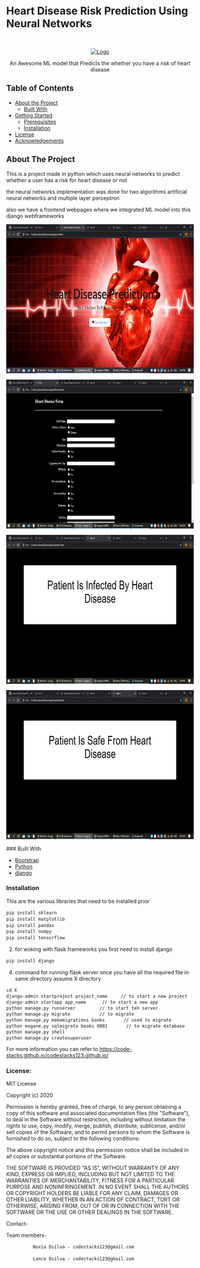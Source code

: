 # Heart Disease Risk Prediction Using Neural Networks
<!-- PROJECT LOGO -->
<br />
<p align="center">
  <a href="">
    <img src="https://www.nwh.org/media/BlogImages/Health-Heart-Disease.jpg" alt="Logo" width="80" height="80">
  </a>



  <p align="center">
    An Awesome ML model that Predicts the whether you have a risk of heart disease
    <br />

  </p>
</p>



<!-- TABLE OF CONTENTS -->
## Table of Contents

* [About the Project](#about-the-project)
  * [Built With](#built-with)
* [Getting Started](#getting-started)
  * [Prerequisites](#prerequisites)
  * [Installation](#installation)
* [License](#license)
* [Acknowledgements](#acknowledgements)



<!-- ABOUT THE PROJECT -->
## About The Project

This is a project made in python which uses neural networks to predict whether a user has a risk for heart disease or not

the neural networks implementation was done for two algorithms artificial neural networks and multiple layer perceptron 

also we have a frontend webpages where we integrated ML model into this django webframeworks

<p align="center">
  <a href="">
    <img src="https://github.com/Lance-Dsilva/Heart-Disease-Risk-Detection-Using-Neural-Netwoks/blob/master/images/Screenshot%20(276).png?raw=true" alt="Logo" width="800" height="400">
    </a></p>


<p align="center">
  <a href="">
    <img src=https://github.com/Lance-Dsilva/Heart-Disease-Risk-Detection-Using-Neural-Netwoks/blob/master/images/Screenshot%20(277).png?raw=truee" alt="Logo" width="800" height="400">
    </a></p>

<p align="center">
  <a href="">
    <img src="https://github.com/Lance-Dsilva/Heart-Disease-Risk-Detection-Using-Neural-Netwoks/blob/master/images/Screenshot%20(279).png?raw=true" alt="Logo" width="800" height="400">
    </a></p>

<p align="center">
  <a href="">
    <img src="https://github.com/Lance-Dsilva/Heart-Disease-Risk-Detection-Using-Neural-Netwoks/blob/master/images/Screenshot%20(280).png?raw=true" alt="Logo" width="800" height="400">
    </a></p>
### Built With

* [Bootstrap](https://getbootstrap.com)
* [Python](https://docs.python.org/3/m)
* [django](https://docs.djangoproject.com/en/3.0/)


### Installation

This are the various libraries that need to be installed prior
```sh
pip install sklearn
pip install matplotlib
pip install pandas
pip install numpy
pip install tensorflow

```
2. for woking with flask frameworks you  first need to install django
```sh
pip install django
```
4. command for running flask server once you have all the required file in same directory assume X directory 
```JS
cd X
django-admin startproject project_name     // to start a new project
django-admin startapp app_name      // to start a new app 
python manage.py runserver         // to start teh server
python manage.py migrate           // to migrate 
python manage.py makemigrations books       // used to migrate 
python magane.py sqlmigrate books 0001       // to migrate database
python manage.py shell
python manage.py createsuperuser
```



 
 For more information you can refer to https://code-stacks.github.io/codestacks123.github.io/
 
 
 


### License:

MIT License

Copyright (c) 2020

Permission is hereby granted, free of charge, to any person obtaining a copy
of this software and associated documentation files (the "Software"), to deal
in the Software without restriction, including without limitation the rights
to use, copy, modify, merge, publish, distribute, sublicense, and/or sell
copies of the Software, and to permit persons to whom the Software is
furnished to do so, subject to the following conditions:

The above copyright notice and this permission notice shall be included in all
copies or substantial portions of the Software.

THE SOFTWARE IS PROVIDED "AS IS", WITHOUT WARRANTY OF ANY KIND, EXPRESS OR
IMPLIED, INCLUDING BUT NOT LIMITED TO THE WARRANTIES OF MERCHANTABILITY,
FITNESS FOR A PARTICULAR PURPOSE AND NONINFRINGEMENT. IN NO EVENT SHALL THE
AUTHORS OR COPYRIGHT HOLDERS BE LIABLE FOR ANY CLAIM, DAMAGES OR OTHER
LIABILITY, WHETHER IN AN ACTION OF CONTRACT, TORT OR OTHERWISE, ARISING FROM,
OUT OF OR IN CONNECTION WITH THE SOFTWARE OR THE USE OR OTHER DEALINGS IN THE
SOFTWARE.

Contact-

Team members- 

			  
              Novia Dsilva - codestacks123@gmail.com
	      
              Lance Dsilva - codestacks123@gmail.com
